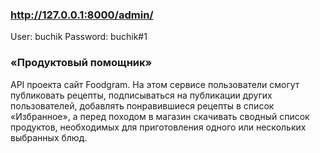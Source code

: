 ### http://127.0.0.1:8000/admin/

User: buchik
Password: buchik#1

### «Продуктовый помощник»

API проекта сайт Foodgram. На этом сервисе пользователи смогут публиковать рецепты, подписываться на публикации других пользователей, добавлять понравившиеся рецепты в список «Избранное», а перед походом в магазин скачивать сводный список продуктов, необходимых для приготовления одного или нескольких выбранных блюд.

